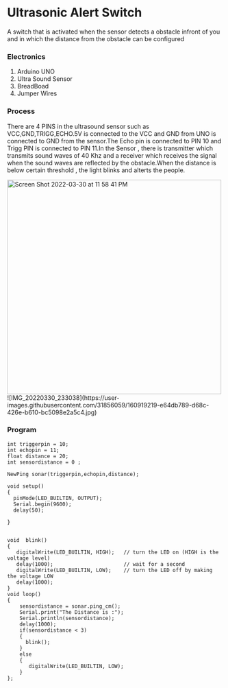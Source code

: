 # Ultrasonic Alert Switch
A switch that is activated when the sensor detects a obstacle infront of you and in which the distance from the obstacle can be configured 






### Electronics
1. Arduino UNO
2. Ultra Sound Sensor
3. BreadBoad
4. Jumper Wires


### Process
There are 4 PINS in the ultrasound sensor such as VCC,GND,TRIGG,ECHO.5V is connected to the VCC and GND from UNO is connected to GND from the sensor.The Echo pin is connected to PIN 10 and Trigg PIN is connected to PIN 11.In the Sensor , there is transmitter which transmits sound waves of 40 Khz and a receiver which receives the signal when the sound waves are reflected by the obstacle.When the distance is below certain threshold , the light blinks and alterts the people.

<img width="500" alt="Screen Shot 2022-03-30 at 11 58 41 PM" src="https://user-images.githubusercontent.com/31856059/160920445-7cd3aa9f-f7c6-4520-a19c-aeaafa5f8891.png">
![IMG_20220330_233038](https://user-images.githubusercontent.com/31856059/160919219-e64db789-d68c-426e-b610-bc5098e2a5c4.jpg)


### Program
````
int triggerpin = 10;
int echopin = 11;
float distance = 20;
int sensordistance = 0 ;

NewPing sonar(triggerpin,echopin,distance);

void setup()
{
  pinMode(LED_BUILTIN, OUTPUT);
  Serial.begin(9600);
  delay(50);

}


void  blink()
{
   digitalWrite(LED_BUILTIN, HIGH);   // turn the LED on (HIGH is the voltage level)
   delay(1000);                       // wait for a second
   digitalWrite(LED_BUILTIN, LOW);    // turn the LED off by making the voltage LOW
   delay(1000);
}
void loop()
{
    sensordistance = sonar.ping_cm();
    Serial.print("The Distance is :");
    Serial.println(sensordistance);
    delay(1000);
    if(sensordistance < 3)
    {
      blink();
    }
    else
    {
       digitalWrite(LED_BUILTIN, LOW);
    }
};


````
